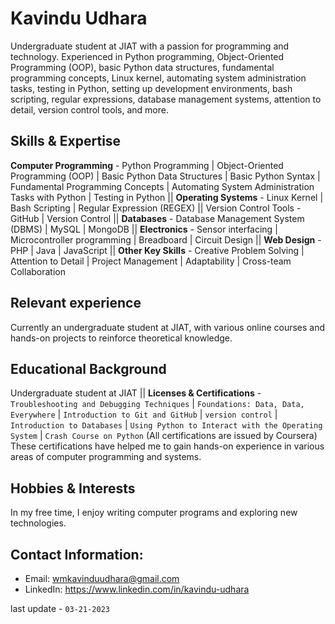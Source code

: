 # Kavindu Udhara

Undergraduate student at JIAT with a passion for programming and technology. Experienced in Python programming, Object-Oriented Programming (OOP), basic Python data structures, fundamental programming concepts, Linux kernel, automating system administration tasks, testing in Python, setting up development environments, bash scripting, regular expressions, database management systems, attention to detail, version control tools, and more.

## Skills & Expertise
**Computer Programming** - Python Programming | Object-Oriented Programming (OOP) | Basic Python Data Structures | Basic Python Syntax | Fundamental Programming Concepts | Automating System Administration Tasks with Python | Testing in Python || **Operating Systems** - Linux Kernel | Bash Scripting | Regular Expression (REGEX) || Version Control Tools - GitHub | Version Control || **Databases** - Database Management System (DBMS) | MySQL | MongoDB || **Electronics** - Sensor interfacing | Microcontroller programming | Breadboard | Circuit Design || **Web Design** - PHP | Java | JavaScript || **Other Key Skills** - Creative Problem Solving | Attention to Detail | Project Management | Adaptability | Cross-team Collaboration

## Relevant experience
Currently an undergraduate student at JIAT, with various online courses and hands-on projects to reinforce theoretical knowledge.

## Educational Background
Undergraduate student at JIAT || **Licenses & Certifications** - ` Troubleshooting and Debugging Techniques` | `Foundations: Data, Data, Everywhere` | `Introduction to Git and GitHub` | `version control` | `Introduction to Databases` | `Using Python to Interact with the Operating System` | `Crash Course on Python` (All certifications are issued by Coursera) These certifications have helped me to gain hands-on experience in various areas of computer programming and systems.

## Hobbies & Interests
In my free time, I enjoy writing computer programs and exploring new technologies.

## Contact Information:
- Email: wmkavinduudhara@gmail.com
- LinkedIn: https://www.linkedin.com/in/kavindu-udhara

last update - `03-21-2023`
